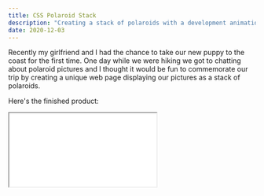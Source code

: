 ```yaml
---
title: CSS Polaroid Stack
description: "Creating a stack of polaroids with a development animation and pseudo-random stacking."
date: 2020-12-03
---
```


Recently my girlfriend and I had the chance to take our new puppy to the coast for the first time. One day while we were hiking we got to chatting about polaroid pictures and I thought it would be fun to commemorate our trip by creating a unique web page displaying our pictures as a stack of polaroids.

Here's the finished product:

<iframe src="/experiments/polaroid-stack/" class="example-embed prose__breakout">
</iframe>
